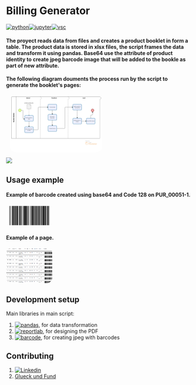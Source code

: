 # Billing Generator
[![python][python-badge]][python-link][![jupyter][jupyter-badge]][jupyter-link][![vsc][vsc-badge]][vsc-link]
#### The proyect reads data from files and creates a product booklet in form a table. The product data is stored in xlsx files, the script frames the data and transform it using pandas. Base64 use the attribute of product identity to create jpeg barcode image that will be added to the bookle as part of new attribute. 

#### The following diagram douments the process run by the script to generate the booklet's pages:
<img src="bizagi.png" height="10%" width="25%" style = "display: block;margin-left: auto;margin-right: auto;width: 50%;margin:10px;border-radius: 1rem;">

![](header.png)

## Usage example

#### Example of barcode created using base64 and Code 128 on PUR_00051-1.
<img src="FRE_000009\\PUR_00051-1.jpeg" height="10%" width="25%" style = "display: center;border-radius: 1rem;">

#### Example of a page. 
<img src="page_example.png" height="10%" width="25%" style = "display: center;border-radius: 1rem;">


## Development setup

Main libraries in main script:

1. [![pandas][python-pandas-badge]][python-pandas-url], for data transformation
2. [![reportlab][python-reportlab-badge]][python-reportlab-url], for designing the PDF
3. [![barcode][python-barcode-badge]][python-barcode-url], for creating jpeg with barcodes

## Contributing

1.  [![Linkedin][linkedin-badge]][linkedin-url]
2. <a href="https://www.glueckundfund.com/">Glueck und Fund</a>

<!-- Markdown link & img dfn's -->
[python-pandas-badge]: https://img.shields.io/badge/python-pandas-blue
[python-pandas-url]: https://pypi.org/project/pandas/
[python-reportlab-badge]:https://img.shields.io/badge/python-reportlab-green
[python-reportlab-url]: https://pypi.org/project/reportlab/
[python-barcode-badge]: https://img.shields.io/badge/python-barcode-yellow
[python-barcode-url]: https://pypi.org/project/python-barcode/
[linkedin-badge]:https://img.shields.io/badge/LinkedIn-0077B5?style=for-the-badge&logo=linkedin&logoColor=white
[linkedin-url]:https://www.linkedin.com/in/berlangas/
[postgres-badge]:https://img.shields.io/badge/PostgreSQL-316192?style=for-the-badge&logo=postgresql&logoColor=white
[postgres-link]:https://www.postgresql.org/
[python-badge]:https://img.shields.io/badge/Python-FFD43B?style=for-the-badge&logo=python&logoColor=blue
[python-link]:https://www.python.org/
[jupyter-badge]:https://img.shields.io/badge/Jupyter-F37626.svg?&style=for-the-badge&logo=Jupyter&logoColor=white
[jupyter-link]:https://jupyter.org/
[vsc-badge]:https://img.shields.io/badge/VSCode-0078D4?style=for-the-badge&logo=visual%20studio%20code&logoColor=white
[vsc-link]:https://code.visualstudio.com/
